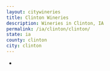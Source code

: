 ```yaml
---
layout: citywineries
title: Clinton Wineries
description: Wineries in Clinton, IA
permalink: /ia/clinton/clinton/
state: ia
county: clinton
city: clinton
---
```

-
